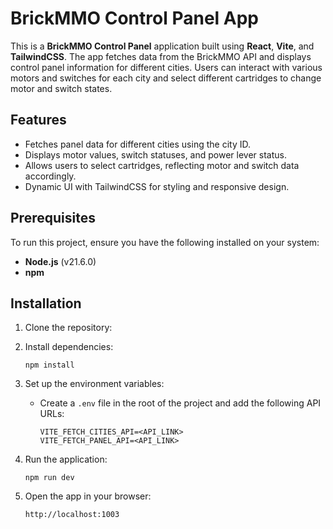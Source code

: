 # BrickMMO Control Panel App

This is a **BrickMMO Control Panel** application built using **React**, **Vite**, and **TailwindCSS**. The app fetches data from the BrickMMO API and displays control panel information for different cities. Users can interact with various motors and switches for each city and select different cartridges to change motor and switch states.

## Features
- Fetches panel data for different cities using the city ID.
- Displays motor values, switch statuses, and power lever status.
- Allows users to select cartridges, reflecting motor and switch data accordingly.
- Dynamic UI with TailwindCSS for styling and responsive design.

## Prerequisites

To run this project, ensure you have the following installed on your system:
- **Node.js** (v21.6.0)
- **npm**

## Installation

1. Clone the repository:

2. Install dependencies:
   ```
   npm install
   ```

3. Set up the environment variables:
   - Create a `.env` file in the root of the project and add the following API URLs:

     ```
     VITE_FETCH_CITIES_API=<API_LINK>
     VITE_FETCH_PANEL_API=<API_LINK>
     ```

4. Run the application:
   ```
   npm run dev
   ```

5. Open the app in your browser:
   ```
   http://localhost:1003
   ```